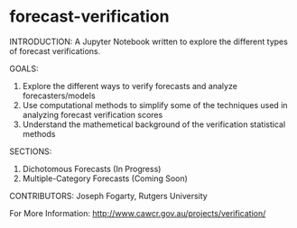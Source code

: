 # forecast-verification
INTRODUCTION:
A Jupyter Notebook written to explore the different types of forecast verifications.

GOALS:
1. Explore the different ways to verify forecasts and analyze forecasters/models
2. Use computational methods to simplify some of the techniques used in analyzing forecast verification scores
3. Understand the mathemetical background of the verification statistical methods

SECTIONS:
1. Dichotomous Forecasts (In Progress)
2. Multiple-Category Forecasts (Coming Soon)

CONTRIBUTORS:
Joseph Fogarty, Rutgers University

For More Information:
http://www.cawcr.gov.au/projects/verification/
